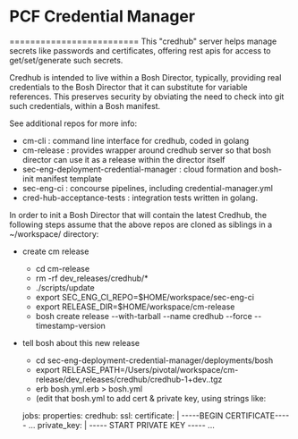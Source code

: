 # PCF Credential Manager
=========================
This "credhub" server helps manage secrets like passwords and certificates, 
offering rest apis for access to get/set/generate such secrets.
 
Credhub is intended to live within a Bosh Director, typically, providing
 real credentials to the Bosh Director that it can substitute for 
 variable references.  This preserves security by obviating the need to check into git such credentials,
 within a Bosh manifest.

See additional repos for more info:

* cm-cli :     command line interface for credhub, coded in golang
* cm-release : provides wrapper around credhub server so that bosh director can use it as a release within the director itself
* sec-eng-deployment-credential-manager : cloud formation and bosh-init manifest template
* sec-eng-ci : concourse pipelines, including credential-manager.yml
* cred-hub-acceptance-tests : integration tests written in golang.

In order to init a Bosh Director that will contain the latest Credhub, the following 
steps assume that the above repos are cloned as siblings in a ~/workspace/ directory:

* create cm release
    - cd cm-release
    - rm -rf dev_releases/credhub/*
    - ./scripts/update
    - export SEC_ENG_CI_REPO=$HOME/workspace/sec-eng-ci
    - export RELEASE_DIR=$HOME/workspace/cm-release
    - bosh create release --with-tarball --name credhub --force --timestamp-version
* tell bosh about this new release
    - cd sec-eng-deployment-credential-manager/deployments/bosh
    - export RELEASE_PATH=/Users/pivotal/workspace/cm-release/dev_releases/credhub/credhub-1+dev.<something>.tgz
    - erb bosh.yml.erb > bosh.yml
    - (edit that bosh.yml to add cert & private key, using strings like:


    jobs:
        properties:
            credhub:
                ssl:
                    certificate: |
                              -----BEGIN CERTIFICATE----- 
                              ...
                    private_key: |
                              ----- START PRIVATE KEY ----- 
                              ...


